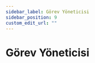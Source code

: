 ```yaml
---
sidebar_label: Görev Yöneticisi
sidebar_position: 9
custom_edit_url: ""
---
```


# Görev Yöneticisi

